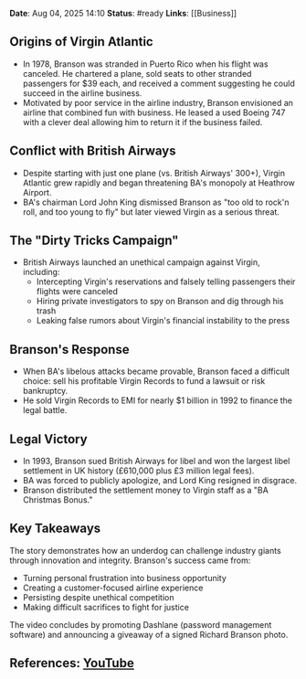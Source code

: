 **Date**: Aug 04, 2025 14:10
**Status**: #ready 
**Links**: [[Business]]

## Origins of Virgin Atlantic

- In 1978, Branson was stranded in Puerto Rico when his flight was canceled. He chartered a plane, sold seats to other stranded passengers for $39 each, and received a comment suggesting he could succeed in the airline business.
- Motivated by poor service in the airline industry, Branson envisioned an airline that combined fun with business. He leased a used Boeing 747 with a clever deal allowing him to return it if the business failed.

## Conflict with British Airways

- Despite starting with just one plane (vs. British Airways' 300+), Virgin Atlantic grew rapidly and began threatening BA's monopoly at Heathrow Airport.
- BA's chairman Lord John King dismissed Branson as "too old to rock'n roll, and too young to fly" but later viewed Virgin as a serious threat.

## The "Dirty Tricks Campaign"

- British Airways launched an unethical campaign against Virgin, including:
    - Intercepting Virgin's reservations and falsely telling passengers their flights were canceled
    - Hiring private investigators to spy on Branson and dig through his trash
    - Leaking false rumors about Virgin's financial instability to the press

## Branson's Response

- When BA's libelous attacks became provable, Branson faced a difficult choice: sell his profitable Virgin Records to fund a lawsuit or risk bankruptcy.
- He sold Virgin Records to EMI for nearly $1 billion in 1992 to finance the legal battle.

## Legal Victory

- In 1993, Branson sued British Airways for libel and won the largest libel settlement in UK history (£610,000 plus £3 million legal fees).
- BA was forced to publicly apologize, and Lord King resigned in disgrace.
- Branson distributed the settlement money to Virgin staff as a "BA Christmas Bonus."

## Key Takeaways

The story demonstrates how an underdog can challenge industry giants through innovation and integrity. Branson's success came from:

- Turning personal frustration into business opportunity
- Creating a customer-focused airline experience
- Persisting despite unethical competition
- Making difficult sacrifices to fight for justice

The video concludes by promoting Dashlane (password management software) and announcing a giveaway of a signed Richard Branson photo.

## References: [YouTube](https://youtu.be/yn9huAoV3R0?si=30Lfe8n48LPonUki)
